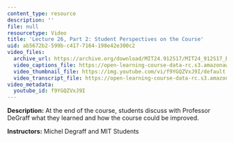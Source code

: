 ```yaml
---
content_type: resource
description: ''
file: null
resourcetype: Video
title: 'Lecture 26, Part 2: Student Perspectives on the Course'
uid: ab5672b2-599b-c417-7164-198e42e300c2
video_files:
  archive_url: https://archive.org/download/MIT24.912S17/MIT24_912S17_Black_Matters_Last_Class_Part_2_300k.mp4
  video_captions_file: https://open-learning-course-data-rc.s3.amazonaws.com/24-912-black-matters-introduction-to-black-studies-spring-2017/87175f5bf7695d36957ce18951d51c86_f9YGQZVxJ9I.vtt
  video_thumbnail_file: https://img.youtube.com/vi/f9YGQZVxJ9I/default.jpg
  video_transcript_file: https://open-learning-course-data-rc.s3.amazonaws.com/24-912-black-matters-introduction-to-black-studies-spring-2017/3b0331aa9852022454e1d43f74c9958f_f9YGQZVxJ9I.pdf
video_metadata:
  youtube_id: f9YGQZVxJ9I
---
```


**Description:** At the end of the course, students discuss with Professor DeGraff what they learned and how the course could be improved.

**Instructors:** Michel Degraff and MIT Students